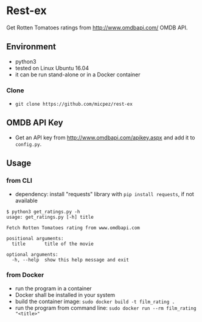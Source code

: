 # Rest-ex
Get Rotten Tomatoes ratings from http://www.omdbapi.com/ OMDB API.

## Environment
- python3
- tested on Linux Ubuntu 16.04
- it can be run stand-alone or in a Docker container

### Clone
- `git clone https://github.com/micpez/rest-ex`

## OMDB API Key
- Get an API key from http://www.omdbapi.com/apikey.aspx and add it to ```config.py```.

## Usage
### from CLI
- dependency: install "requests" library with ```pip install requests```, if not available
```
$ python3 get_ratings.py -h
usage: get_ratings.py [-h] title

Fetch Rotten Tomatoes rating from www.omdbapi.com

positional arguments:
  title       title of the movie

optional arguments:
  -h, --help  show this help message and exit
```

### from Docker
- run the program in a container
- Docker shall be installed in your system
- build the container image:
```sudo docker build -t film_rating .```
- run the program from command line:
```sudo docker run --rm film_rating "<title>"```
